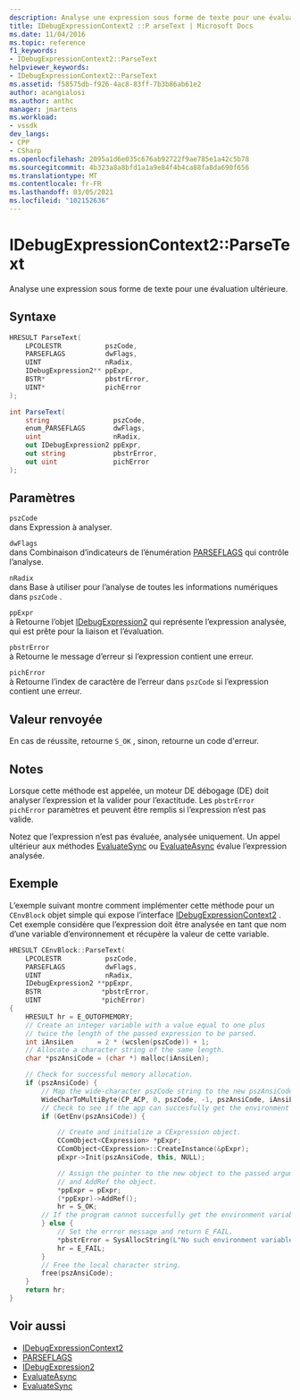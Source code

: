 ```yaml
---
description: Analyse une expression sous forme de texte pour une évaluation ultérieure.
title: IDebugExpressionContext2 ::P arseText | Microsoft Docs
ms.date: 11/04/2016
ms.topic: reference
f1_keywords:
- IDebugExpressionContext2::ParseText
helpviewer_keywords:
- IDebugExpressionContext2::ParseText
ms.assetid: f58575db-f926-4ac8-83ff-7b3b86ab61e2
author: acangialosi
ms.author: anthc
manager: jmartens
ms.workload:
- vssdk
dev_langs:
- CPP
- CSharp
ms.openlocfilehash: 2095a1d6e035c676ab92722f9ae785e1a42c5b78
ms.sourcegitcommit: 4b323a8a8bfd1a1a9e84f4b4ca88fa8da690f656
ms.translationtype: MT
ms.contentlocale: fr-FR
ms.lasthandoff: 03/05/2021
ms.locfileid: "102152636"
---
```

# <a name="idebugexpressioncontext2parsetext"></a>IDebugExpressionContext2::ParseText
Analyse une expression sous forme de texte pour une évaluation ultérieure.

## <a name="syntax"></a>Syntaxe

```cpp
HRESULT ParseText(
    LPCOLESTR           pszCode,
    PARSEFLAGS          dwFlags,
    UINT                nRadix,
    IDebugExpression2** ppExpr,
    BSTR*               pbstrError,
    UINT*               pichError
);
```

```csharp
int ParseText(
    string                pszCode,
    enum_PARSEFLAGS       dwFlags,
    uint                  nRadix,
    out IDebugExpression2 ppExpr,
    out string            pbstrError,
    out uint              pichError
);
```

## <a name="parameters"></a>Paramètres
`pszCode`\
dans Expression à analyser.

`dwFlags`\
dans Combinaison d’indicateurs de l’énumération [PARSEFLAGS](../../../extensibility/debugger/reference/parseflags.md) qui contrôle l’analyse.

`nRadix`\
dans Base à utiliser pour l’analyse de toutes les informations numériques dans `pszCode` .

`ppExpr`\
à Retourne l’objet [IDebugExpression2](../../../extensibility/debugger/reference/idebugexpression2.md) qui représente l’expression analysée, qui est prête pour la liaison et l’évaluation.

`pbstrError`\
à Retourne le message d’erreur si l’expression contient une erreur.

`pichError`\
à Retourne l’index de caractère de l’erreur dans `pszCode` si l’expression contient une erreur.

## <a name="return-value"></a>Valeur renvoyée
En cas de réussite, retourne `S_OK` , sinon, retourne un code d'erreur.

## <a name="remarks"></a>Notes
Lorsque cette méthode est appelée, un moteur DE débogage (DE) doit analyser l’expression et la valider pour l’exactitude. Les `pbstrError` `pichError` paramètres et peuvent être remplis si l’expression n’est pas valide.

Notez que l’expression n’est pas évaluée, analysée uniquement. Un appel ultérieur aux méthodes [EvaluateSync](../../../extensibility/debugger/reference/idebugexpression2-evaluatesync.md) ou [EvaluateAsync](../../../extensibility/debugger/reference/idebugexpression2-evaluateasync.md) évalue l’expression analysée.

## <a name="example"></a>Exemple
L’exemple suivant montre comment implémenter cette méthode pour un `CEnvBlock` objet simple qui expose l’interface [IDebugExpressionContext2](../../../extensibility/debugger/reference/idebugexpressioncontext2.md) . Cet exemple considère que l’expression doit être analysée en tant que nom d’une variable d’environnement et récupère la valeur de cette variable.

```cpp
HRESULT CEnvBlock::ParseText(
    LPCOLESTR           pszCode,
    PARSEFLAGS          dwFlags,
    UINT                nRadix,
    IDebugExpression2 **ppExpr,
    BSTR               *pbstrError,
    UINT               *pichError)
{
    HRESULT hr = E_OUTOFMEMORY;
    // Create an integer variable with a value equal to one plus
    // twice the length of the passed expression to be parsed.
    int iAnsiLen      = 2 * (wcslen(pszCode)) + 1;
    // Allocate a character string of the same length.
    char *pszAnsiCode = (char *) malloc(iAnsiLen);

    // Check for successful memory allocation.
    if (pszAnsiCode) {
        // Map the wide-character pszCode string to the new pszAnsiCode character string.
        WideCharToMultiByte(CP_ACP, 0, pszCode, -1, pszAnsiCode, iAnsiLen, NULL, NULL);
        // Check to see if the app can succesfully get the environment variable.
        if (GetEnv(pszAnsiCode)) {

            // Create and initialize a CExpression object.
            CComObject<CExpression> *pExpr;
            CComObject<CExpression>::CreateInstance(&pExpr);
            pExpr->Init(pszAnsiCode, this, NULL);

            // Assign the pointer to the new object to the passed argument
            // and AddRef the object.
            *ppExpr = pExpr;
            (*ppExpr)->AddRef();
            hr = S_OK;
        // If the program cannot succesfully get the environment variable.
        } else {
            // Set the errror message and return E_FAIL.
            *pbstrError = SysAllocString(L"No such environment variable.");
            hr = E_FAIL;
        }
        // Free the local character string.
        free(pszAnsiCode);
    }
    return hr;
}
```

## <a name="see-also"></a>Voir aussi
- [IDebugExpressionContext2](../../../extensibility/debugger/reference/idebugexpressioncontext2.md)
- [PARSEFLAGS](../../../extensibility/debugger/reference/parseflags.md)
- [IDebugExpression2](../../../extensibility/debugger/reference/idebugexpression2.md)
- [EvaluateAsync](../../../extensibility/debugger/reference/idebugexpression2-evaluateasync.md)
- [EvaluateSync](../../../extensibility/debugger/reference/idebugexpression2-evaluatesync.md)
